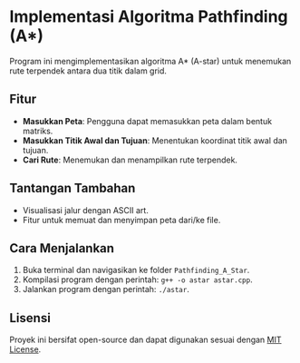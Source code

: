 # Implementasi Algoritma Pathfinding (A*)

Program ini mengimplementasikan algoritma A* (A-star) untuk menemukan rute terpendek antara dua titik dalam grid.

## Fitur

- **Masukkan Peta**: Pengguna dapat memasukkan peta dalam bentuk matriks.
- **Masukkan Titik Awal dan Tujuan**: Menentukan koordinat titik awal dan tujuan.
- **Cari Rute**: Menemukan dan menampilkan rute terpendek.

## Tantangan Tambahan

- Visualisasi jalur dengan ASCII art.
- Fitur untuk memuat dan menyimpan peta dari/ke file.

## Cara Menjalankan

1. Buka terminal dan navigasikan ke folder `Pathfinding_A_Star`.
2. Kompilasi program dengan perintah: `g++ -o astar astar.cpp`.
3. Jalankan program dengan perintah: `./astar`.

## Lisensi

Proyek ini bersifat open-source dan dapat digunakan sesuai dengan [MIT License](../LICENSE).
